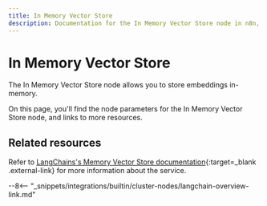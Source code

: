 ```yaml
---
title: In Memory Vector Store
description: Documentation for the In Memory Vector Store node in n8n, a workflow automation platform. Includes details of operations and configuration, and links to examples and credentials information.
---
```


# In Memory Vector Store

The In Memory Vector Store node allows you to store embeddings in-memory.

On this page, you'll find the node parameters for the In Memory Vector Store node, and links to more resources.

<!--
!!! note "Examples and templates"
	For usage examples and templates to help you get started, refer to n8n's [LangChain integrations](https://n8n.io/integrations/langchain/){:target=_blank .external-link} page.
-->
	
## Related resources

<!--
View [example workflows and related content](https://n8n.io/integrations/langchain/){:target=_blank .external-link} on n8n's website.
-->

Refer to [LangChains's Memory Vector Store documentation](https://js.langchain.com/docs/modules/data_connection/vectorstores/integrations/memory){:target=_blank .external-link} for more information about the service.

--8<-- "_snippets/integrations/builtin/cluster-nodes/langchain-overview-link.md"
